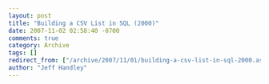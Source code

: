 ```yaml
---
layout: post
title: "Building a CSV List in SQL (2000)"
date: 2007-11-02 02:58:40 -0700
comments: true
category: Archive
tags: []
redirect_from: ["/archive/2007/11/01/building-a-csv-list-in-sql-2000.aspx/"]
author: "Jeff Handley"
---
```


